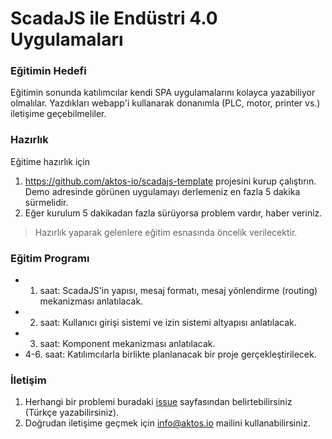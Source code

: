 # ScadaJS ile Endüstri 4.0 Uygulamaları 

### Eğitimin Hedefi

Eğitimin sonunda katılımcılar kendi SPA uygulamalarını kolayca yazabiliyor olmalılar. Yazdıkları webapp'i kullanarak donanımla (PLC, motor, printer vs.) iletişime geçebilmeliler. 

### Hazırlık

Eğitime hazırlık için 

1. https://github.com/aktos-io/scadajs-template projesini kurup çalıştırın. Demo adresinde görünen uygulamayı derlemeniz en fazla 5 dakika sürmelidir. 
2. Eğer kurulum 5 dakikadan fazla sürüyorsa problem vardır, haber veriniz.

> Hazırlık yaparak gelenlere eğitim esnasında öncelik verilecektir. 

### Eğitim Programı 

* 1. saat: ScadaJS'in yapısı, mesaj formatı, mesaj yönlendirme (routing) mekanizması anlatılacak. 
* 2. saat: Kullanıcı girişi sistemi ve izin sistemi altyapısı anlatılacak.
* 3. saat: Komponent mekanizması anlatılacak. 
* 4-6. saat: Katılımcılarla birlikte planlanacak bir proje gerçekleştirilecek. 

### İletişim 
1. Herhangi bir problemi buradaki [issue](https://github.com/hacknbreak/2017-scadajs-workshop/issues) sayfasından belirtebilirsiniz (Türkçe yazabilirsiniz). 
2. Doğrudan iletişime geçmek için info@aktos.io mailini kullanabilirsiniz. 
